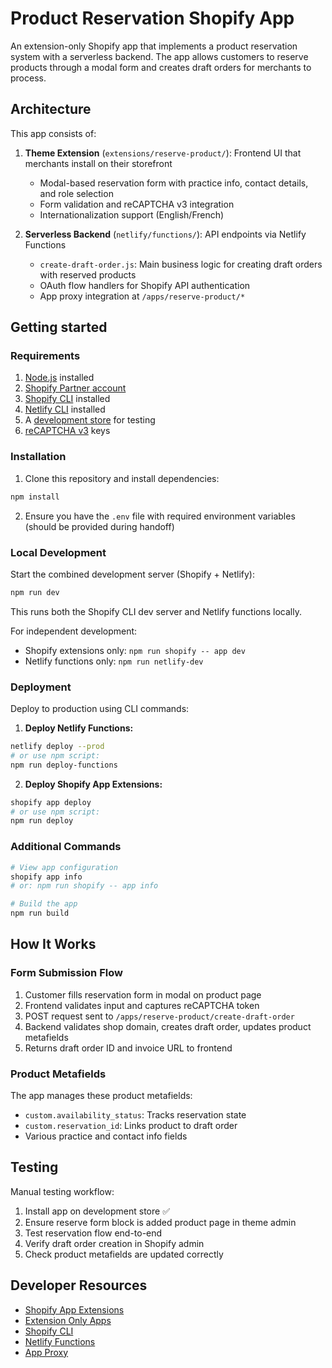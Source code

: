 # Product Reservation Shopify App

An extension-only Shopify app that implements a product reservation system with a serverless backend. The app allows customers to reserve products through a modal form and creates draft orders for merchants to process.

## Architecture

This app consists of:

1. **Theme Extension** (`extensions/reserve-product/`): Frontend UI that merchants install on their storefront

   - Modal-based reservation form with practice info, contact details, and role selection
   - Form validation and reCAPTCHA v3 integration
   - Internationalization support (English/French)

2. **Serverless Backend** (`netlify/functions/`): API endpoints via Netlify Functions
   - `create-draft-order.js`: Main business logic for creating draft orders with reserved products
   - OAuth flow handlers for Shopify API authentication
   - App proxy integration at `/apps/reserve-product/*`

## Getting started

### Requirements

1. [Node.js](https://nodejs.org/en/download/) installed
1. [Shopify Partner account](https://partners.shopify.com/signup)
1. [Shopify CLI](https://shopify.dev/docs/apps/tools/cli) installed
1. [Netlify CLI](https://docs.netlify.com/cli/get-started/) installed
1. A [development store](https://help.shopify.com/en/partners/dashboard/development-stores#create-a-development-store) for testing
1. [reCAPTCHA v3](https://developers.google.com/recaptcha/docs/v3) keys

### Installation

1. Clone this repository and install dependencies:

```bash
npm install
```

2. Ensure you have the `.env` file with required environment variables (should be provided during handoff)

### Local Development

Start the combined development server (Shopify + Netlify):

```bash
npm run dev
```

This runs both the Shopify CLI dev server and Netlify functions locally.

For independent development:

- Shopify extensions only: `npm run shopify -- app dev`
- Netlify functions only: `npm run netlify-dev`

### Deployment

Deploy to production using CLI commands:

1. **Deploy Netlify Functions:**

```bash
netlify deploy --prod
# or use npm script:
npm run deploy-functions
```

2. **Deploy Shopify App Extensions:**

```bash
shopify app deploy
# or use npm script:
npm run deploy
```

### Additional Commands

```bash
# View app configuration
shopify app info
# or: npm run shopify -- app info

# Build the app
npm run build
```

## How It Works

### Form Submission Flow

1. Customer fills reservation form in modal on product page
2. Frontend validates input and captures reCAPTCHA token
3. POST request sent to `/apps/reserve-product/create-draft-order`
4. Backend validates shop domain, creates draft order, updates product metafields
5. Returns draft order ID and invoice URL to frontend

### Product Metafields

The app manages these product metafields:

- `custom.availability_status`: Tracks reservation state
- `custom.reservation_id`: Links product to draft order
- Various practice and contact info fields

## Testing

Manual testing workflow:

1. Install app on development store ✅
2. Ensure reserve form block is added product page in theme admin
3. Test reservation flow end-to-end
4. Verify draft order creation in Shopify admin
5. Check product metafields are updated correctly

## Developer Resources

- [Shopify App Extensions](https://shopify.dev/docs/apps/build/app-extensions)
- [Extension Only Apps](https://shopify.dev/docs/apps/build/app-extensions/build-extension-only-app)
- [Shopify CLI](https://shopify.dev/docs/apps/tools/cli)
- [Netlify Functions](https://docs.netlify.com/functions/overview/)
- [App Proxy](https://shopify.dev/docs/apps/build/online-store/app-proxies)

